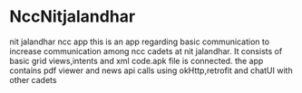 # NccNitjalandhar

nit jalandhar ncc app
this is an app regarding basic communication to increase communication among ncc cadets at nit jalandhar.
It consists of basic grid views,intents and xml code.apk file is connected.
the app contains pdf viewer and news api calls using okHttp,retrofit and chatUI with other cadets
